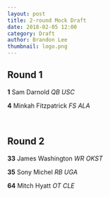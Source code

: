 ```yaml
---
layout: post
title: 2-round Mock Draft
date: 2018-02-05 12:00
category: Draft
author: Brandon Lee
thumbnail: logo.png
---
```


## Round 1
**1**  Sam Darnold  _QB  USC_

**4**  Minkah Fitzpatrick  _FS ALA_

<br>

## Round 2
**33**  James Washington  _WR OKST_

**35**  Sony Michel  _RB UGA_

**64** Mitch Hyatt  _OT CLE_


